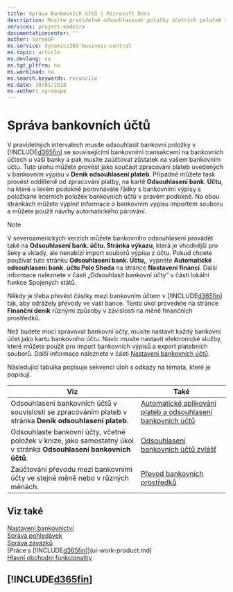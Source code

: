 ```yaml
---
title: Správa Bankovních účtů | Microsoft Docs
description: Musíte pravidelně odsouhlasovat položky účetních položek se souvisejícími bankovními transakcemi na bankovních účtech.
services: project-madeira
documentationcenter: ''
author: SorenGP
ms.service: dynamics365-business-central
ms.topic: article
ms.devlang: na
ms.tgt_pltfrm: na
ms.workload: na
ms.search.keywords: reconcile
ms.date: 10/01/2018
ms.author: sgroespe
---
```

# <a name="managing-bank-accounts"></a>Správa bankovních účtů
V pravidelných intervalech musíte odsouhlasit bankovní položky v [!INCLUDE[d365fin](includes/d365fin_md.md)] se souvisejícími bankovními transakcemi na bankovních účtech u vaší banky a pak musíte zaúčtovat zůstatek na vašem bankovním účtu. Tuto úlohu můžete provést jako součást zpracování plateb uvedených v bankovním výpisu v **Deník odsouhlasení plateb**. Případně můžete task provést odděleně od zpracování platby, na kartě **Odsouhlasení bank. Účtu**, na které v levém podokně porovnáváte řádky s bankovními výpisy s položkami interních položek bankovních účtů v pravém podokně. Na obou stránkách můžete vyplnit informace o bankovním výpisu importem souboru a můžete použít návrhy automatického párování.

> [!NOTE]  
> V severoamerických verzích můžete bankovního odsouhlasení provádět také na **Odsouhlasení bank. účtu. Stránka výkazu**, která je vhodnější pro šeky a vklady, ale nenabízí import souborů výpisu z účtu. Pokud chcete používat tuto stránku **Odsouhlasení bank. Účtu,**, vypněte **Automatické odsouhlasení bank. účtu Pole Shoda** na stránce **Nastavení financí**. Další informace naleznete v části „Odsouhlasit bankovní účty“ v části lokální funkce Spojených států.

Někdy je třeba převést částky mezi bankovním účtem v [!INCLUDE[d365fin](includes/d365fin_md.md)] tak, aby odrážely převody ve vaší bance. Tento úkol provedete na stránce **Finanční deník** různými způsoby v závislosti na měně finančních prostředků.

Než budete moci spravovat bankovní účty, musíte nastavit každý bankovní účet jako kartu bankovního účtu. Navíc musíte nastavit elektronické služby, které můžete použít pro import bankovních výpisů a export platebních souborů. Další informace naleznete v části [Nastavení bankovních účtů](bank-setup-banking.md).

Následující tabulka popisuje sekvenci úloh s odkazy na témata, které je popisují.

| Viz | Také |
| --- | --- |
| Odsouhlasení bankovních účtů v souvislosti se zpracováním plateb v stránka **Deník odsouhlasení plateb**. |[Automatické aplikování plateb a odsouhlasení bankovních účtů](receivables-apply-payments-auto-reconcile-bank-accounts.md) |
| Odsouhlaste bankovní účty, včetně položek v knize, jako samostatný úkol v stránka **Odsouhlasení bankovních účtů**. |[Odsouhlasení bankovních účtů zvlášť](bank-how-reconcile-bank-accounts-separately.md) |
| Zaúčtování převodu mezi bankovními účty ve stejné měně nebo v různých měnách. |[Převod bankovních prostředků](bank-how-transfer-bank-funds.md) |

## <a name="see-also"></a>Viz také
[Nastavení bankovnictví](bank-setup-banking.md)  
[Správa pohledávek](receivables-manage-receivables.md)  
[Správa závazků](payables-manage-payables.md)    
[Práce s [!INCLUDE[d365fin](includes/d365fin_md.md)]](ui-work-product.md)  
[Hlavní obchodní funkcionality](ui-across-business-areas.md)  

## [!INCLUDE[d365fin](includes/free_trial_md.md)]  
 
